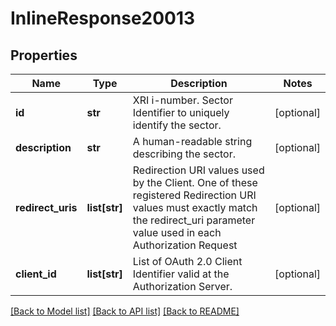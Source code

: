 # InlineResponse20013

## Properties
Name | Type | Description | Notes
------------ | ------------- | ------------- | -------------
**id** | **str** | XRI i-number. Sector Identifier to uniquely identify the sector. | [optional] 
**description** | **str** | A human-readable string describing the sector. | [optional] 
**redirect_uris** | **list[str]** | Redirection URI values used by the Client. One of these registered Redirection URI values must exactly match the redirect_uri parameter value used in each Authorization Request | [optional] 
**client_id** | **list[str]** | List of OAuth 2.0 Client Identifier valid at the Authorization Server. | [optional] 

[[Back to Model list]](../README.md#documentation-for-models) [[Back to API list]](../README.md#documentation-for-api-endpoints) [[Back to README]](../README.md)

